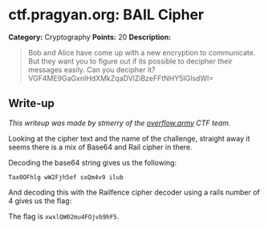 # ctf.pragyan.org: BAIL Cipher

**Category:** Cryptography
**Points:** 20
**Description:**

> Bob and Alice have come up with a new encryption to communicate. But they want you to figure out if its possible to decipher their messages easily. Can you decipher it?
> VGF4ME9GaGxnIHdXMkZqaDVlZiBzeFFtNHY5IGlsdWI= 

## Write-up

_This writeup was made by stmerry of the [overflow.army](https://overflow.army/) CTF team._

Looking at the cipher text and the name of the challenge, straight away it seems there is a mix of Base64 and Rail cipher in there.

Decoding the base64 string gives us the following:

`Tax0OFhlg wW2Fjh5ef sxQm4v9 ilub`

And decoding this with the Railfence cipher decoder using a rails number of 4 gives us the flag:

The flag is `xwxlQW02mu4FOjvb9hF5`.
